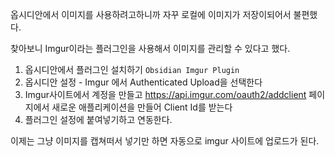 
옵시디안에서 이미지를 사용하려고하니까 자꾸 로컬에 이미지가 저장이되어서 불편했다.

찾아보니 Imgur이라는 플러그인을 사용해서 이미지를 관리할 수 있다고 했다.


1. 옵시디안에서 플러그인 설치하기 `Obsidian Imgur Plugin`
2. 옵시디안 설정 -  Imgur 에서 Authenticated Upload을 선택한다
3. Imgur사이트에서 계정을 만들고 https://api.imgur.com/oauth2/addclient 페이지에서 새로운 애플리케이션을 만들어 Client Id를 받는다
4. 플러그인 설정에 붙여넣기하고 연동한다. 

이제는 그냥 이미지를 캡쳐떠서 넣기만 하면 자동으로  imgur 사이트에 업로드가 된다.
